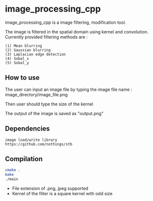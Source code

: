 # image_processing_cpp

image_processing_cpp is a image filtering, modification tool.

The image is filtered in the spatial domain using kernel and convolution.
Currently provided filtering methods are :

    (1) Mean blurring
    (2) Gaussian blurring
    (3) Laplacian edge detection
    (4) Sobal_x
    (5) Sobal_y


## How to use 

The user can input an image file by typing the image file name : image_directory/image_file.png

Then user should type the size of the kernel

The output of the image is saved as "output.png"

## Dependencies
    
    image load/write library 
    https://github.com/nothings/stb


## Compilation
~~~bash
cmake .
make
./main
~~~


- File extension of .png, jpeg supported
- Kernel of the filter is a square kernel with odd size

